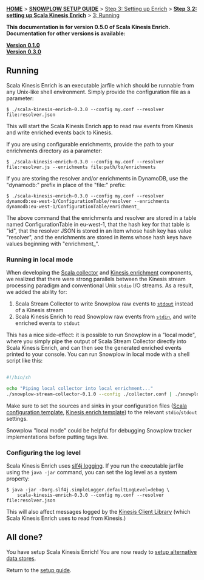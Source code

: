 <a name="top" />

[**HOME**](Home) > [**SNOWPLOW SETUP GUIDE**](Setting-up-Snowplow) > [Step 3: Setting up Enrich](Setting-up-enrich) > [**Step 3.2: setting up Scala Kinesis Enrich**](Setting-up-Scala-Kinesis-Enrich) > [3: Running](Running-Scala-Kinesis-Enrich)

**This documentation is for version 0.5.0 of Scala Kinesis Enrich. Documentation for other versions is available:**

**[Version 0.1.0][v0.1]**  
**[Version 0.3.0][v0.3]**

## Running

Scala Kinesis Enrich is an executable jarfile which should be runnable from any Unix-like shell environment. Simply provide the configuration file as a parameter:

    $ ./scala-kinesis-enrich-0.3.0 --config my.conf --resolver file:resolver.json

This will start the Scala Kinesis Enrich app to read raw events from Kinesis and write enriched events back to Kinesis.

If you are using configurable enrichments, provide the path to your enrichments directory as a parameter:

    $ ./scala-kinesis-enrich-0.3.0 --config my.conf --resolver file:resolver.js --enrichments file:path/to/enrichments

If you are storing the resolver and/or enrichments in DynamoDB, use the "dynamodb:" prefix in place of the "file:" prefix:

    $ ./scala-kinesis-enrich-0.3.0 --config my.conf --resolver dynamodb:eu-west-1/ConfigurationTable/resolver --enrichments dynamodb:eu-west-1/ConfigurationTable/enrichment_

The above command that the enrichments and resolver are stored in a table named ConfigurationTable in eu-west-1, that the hash key for that table is "id", that the resolver JSON is stored in an item whose hash key has value "resolver", and the enrichments are stored in items whose hash keys have values beginning with "enrichment_".

### Running in local mode

When developing the [Scala collector](Setting-up-the-Scala-Stream-Collector) and [Kinesis enrichment](setting-up-scala-kinesis-enrich) components, we realized that there were strong parallels between the Kinesis stream processing paradigm and conventional Unix `stdio` I/O streams. As a result, we added the ability for:

1. Scala Stream Collector to write Snowplow raw events to [`stdout`][scala-out] instead of a Kinesis stream
2. Scala Kinesis Enrich to read Snowplow raw events from [`stdin`][kinesis-in], and write enriched events to `stdout`

This has a nice side-effect: it is possible to run Snowplow in a "local mode", where you simply pipe the output of Scala Stream Collector directly into Scala Kinesis Enrich, and can then see the generated enriched events printed to your console. You can run Snowplow in local mode with a shell script like this:

```sh
	
#!/bin/sh

echo "Piping local collector into local enrichment..."
./snowplow-stream-collector-0.1.0 --config ./collector.conf | ./snowplow-kinesis-enrich-0.1.0 --config ./enrich.conf

```

Make sure to set the sources and sinks in your configuration files ([Scala configuration template][scala-template], [Kinesis enrich template][kinesis-template]) to the relevant `stdio`/`stdout` settings.

Snowplow "local mode" could be helpful for debugging Snowplow tracker implementations before putting tags live.

### Configuring the log level

Scala Kinesis Enrich uses [slf4j logging][logging]. If you run the executable jarfile using the `java -jar` command, you can set the log level as a system property:

    $ java -jar -Dorg.slf4j.simpleLogger.defaultLogLevel=debug \
        scala-kinesis-enrich-0.3.0 --config my.conf --resolver file:resolver.json

This will also affect messages logged by the [Kinesis Client Library][kcl] (which Scala Kinesis Enrich uses to read from Kinesis.)

## All done?

You have setup Scala Kinesis Enrich! You are now ready to [setup alternative data stores](Setting-up-alternative-data-stores).

Return to the [setup guide](Setting-up-Snowplow).

[v0.1]: https://github.com/snowplow/snowplow/wiki/Run-Scala-Kinesis-Enrich-v0.1
[v0.3]: https://github.com/snowplow/snowplow/wiki/Run-Scala-Kinesis-Enrich-v0.3

[logging]: http://www.slf4j.org/api/org/slf4j/impl/SimpleLogger.html
[kcl]: https://github.com/awslabs/amazon-kinesis-client

[scala-out]: https://github.com/snowplow/snowplow/wiki/Configure-the-Scala-Stream-Collector#2-sinks
[scala-template]: https://github.com/snowplow/snowplow/wiki/Configure-the-Scala-Stream-Collector#template
[kinesis-in]: https://github.com/snowplow/snowplow/wiki/Configure-Scala-Kinesis-Enrich#source
[kinesis-template]: https://github.com/snowplow/snowplow/wiki/Configure-Scala-Kinesis-Enrich#template

